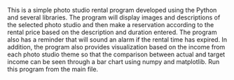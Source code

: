 This is a simple photo studio rental program developed using the Python and several libraries. 
The program will display images and descriptions of the selected photo studio and then make a reservation according to the rental price based on the description and duration entered.
The program also has a reminder that will sound an alarm if the rental time has expired. 
In addition, the program also provides visualization based on the income from each photo studio theme so that the comparison between actual and target income can be seen through a bar chart using numpy and matplotlib. 
Run this program from the main file.
